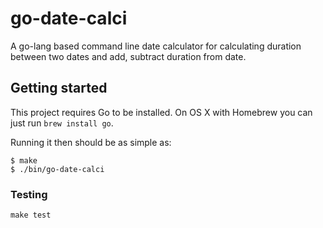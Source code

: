 # go-date-calci

A go-lang based command line date calculator for calculating duration between two dates and add, subtract duration from date. 

## Getting started

This project requires Go to be installed. On OS X with Homebrew you can just run `brew install go`.

Running it then should be as simple as:

```console
$ make
$ ./bin/go-date-calci
```

### Testing

``make test``